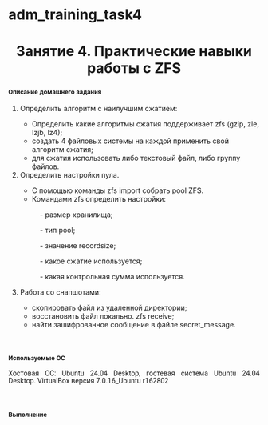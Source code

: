 # adm_training_task4
<h1 align="center">Занятие 4. Практические навыки работы с ZFS</h1>
<h3 class="western"><a name="_heading=h.h6i87lkp3f19"></a> <span style="font-family: Roboto, serif;"><span style="font-size: small;">Описание домашнего задания</span></span></h3>
<ol>
<li style="font-weight: 400;"><span style="font-weight: 400;">Определить алгоритм с наилучшим сжатием:</span></li>
<ul>
<li style="font-weight: 400;"><span style="font-weight: 400;">Определить какие алгоритмы сжатия поддерживает zfs (gzip, zle, lzjb, lz4);</span></li>
<li style="font-weight: 400;"><span style="font-weight: 400;">создать 4 файловых системы на каждой применить свой алгоритм сжатия;</span></li>
<li style="font-weight: 400;"><span style="font-weight: 400;">для сжатия использовать либо текстовый файл, либо группу файлов.</span></li>
</ul>
<li style="font-weight: 400;"><span style="font-weight: 400;">Определить настройки пула.</span></li>
<ul>
<li style="font-weight: 400;"><span style="font-weight: 400;">С помощью команды zfs import собрать pool ZFS.</span></li>
<li style="font-weight: 400;"><span style="font-weight: 400;">Командами zfs определить настройки:</span></li>
<p><span style="font-weight: 400;">&nbsp;&nbsp;&nbsp;&nbsp;- размер хранилища;</span></p>
<p><span style="font-weight: 400;">&nbsp;&nbsp;&nbsp;&nbsp;- тип pool;</span></p>
<p><span style="font-weight: 400;">&nbsp;&nbsp;&nbsp;&nbsp;- значение recordsize;</span></p>
<p><span style="font-weight: 400;">&nbsp;&nbsp;&nbsp;&nbsp;- какое сжатие используется;</span></p>
<p><span style="font-weight: 400;">&nbsp;&nbsp;&nbsp;&nbsp;- какая контрольная сумма используется.</span></p>
</ul>
<li style="font-weight: 400;"><span style="font-weight: 400;">Работа со снапшотами:</span></li>
<ul>
<li style="font-weight: 400;"><span style="font-weight: 400;">скопировать файл из удаленной директории;</span></li>
<li style="font-weight: 400;"><span style="font-weight: 400;">восстановить файл локально. zfs receive;</span></li>
<li style="font-weight: 400;"><span style="font-weight: 400;">найти зашифрованное сообщение в файле secret_message.</span></li>
</ul>
</ol>
<p style="line-height: 100%; margin-bottom: 0cm;">&nbsp;</p>
<h3 class="western"><a name="_heading=h.df570rpzx1qg"></a><span style="font-family: Roboto, serif;"><span style="font-size: small;">Используемые ОС</span></span></h3>
<p style="line-height: 108%; margin-bottom: 0.28cm;" align="justify"><span style="font-family: Roboto, serif;">Хостовая ОС: Ubuntu 24.04 Desktop, гостевая система Ubuntu 24.04 Desktop.&nbsp;<span style="font-family: Roboto, serif;">VirtualBox версия 7.0.16_Ubuntu r162802</span></span></p>
<p style="line-height: 108%; margin-bottom: 0.28cm;" align="justify">&nbsp;</p>
<h3 class="western"><span style="font-family: Roboto, serif;"><span style="font-size: small;">Выполнение</span></span></h3>
